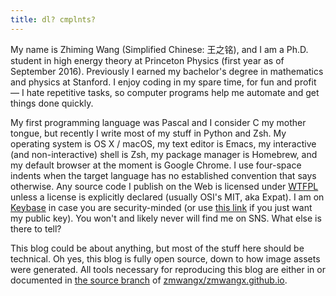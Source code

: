 ```yaml
---
title: dl? cmplnts?
---
```


My name is Zhiming Wang (Simplified Chinese: 王之铭), and I am a Ph.D. student in high energy theory at Princeton Physics (first year as of September 2016). Previously I earned my bachelor's degree in mathematics and physics at Stanford. I enjoy coding in my spare time, for fun and profit — I hate repetitive tasks, so computer programs help me automate and get things done quickly.

My first programming language was Pascal and I consider C my mother tongue, but recently I write most of my stuff in Python and Zsh. My operating system is OS X / macOS, my text editor is Emacs, my interactive (and non-interactive) shell is Zsh, my package manager is Homebrew, and my default browser at the moment is Google Chrome. I use four-space indents when the target language has no established convention that says otherwise. Any source code I publish on the Web is licensed under [WTFPL](http://www.wtfpl.net/) unless a license is explicitly declared (usually OSI's MIT, aka Expat). I am on [Keybase](https://keybase.io/zmwangx) in case you are security-minded (or use [this link](https://keybase.io/zmwangx/key.asc) if you just want my public key). You won't and likely never will find me on SNS. What else is there to tell?

This blog could be about anything, but most of the stuff here should be technical. Oh yes, this blog is fully open source, down to how image assets were generated. All tools necessary for reproducing this blog are either in or documented in [the source branch](https://github.com/zmwangx/zmwangx.github.io/tree/source) of [zmwangx/zmwangx.github.io](https://github.com/zmwangx/zmwangx.github.io).
